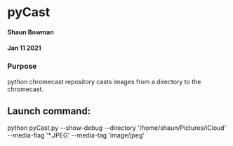 # pyCast
#### Shaun Bowman
#### Jan 11 2021
### Purpose
python chromecast repository
casts images from a directory to the chromecast.

## Launch command:
python pyCast.py --show-debug --directory '/home/shaun/Pictures/iCloud' --media-flag '*.JPEG' --media-tag 'image/jpeg'
